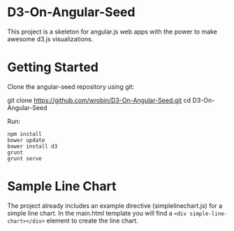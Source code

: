D3-On-Angular-Seed
==================

This project is a skeleton for angular.js web apps with the power to make awesome d3.js visualizations.

Getting Started
==================

Clone the angular-seed repository using git:

git clone https://github.com/wrobin/D3-On-Angular-Seed.git
cd D3-On-Angular-Seed

Run:

```
npm install
bower update
bower install d3
grunt
grunt serve
```

Sample Line Chart
==================

The project already includes an example directive (simplelinechart.js) for a simple line chart. In the main.html template you will find a `<div simple-line-chart></div>` element to create the line chart.
